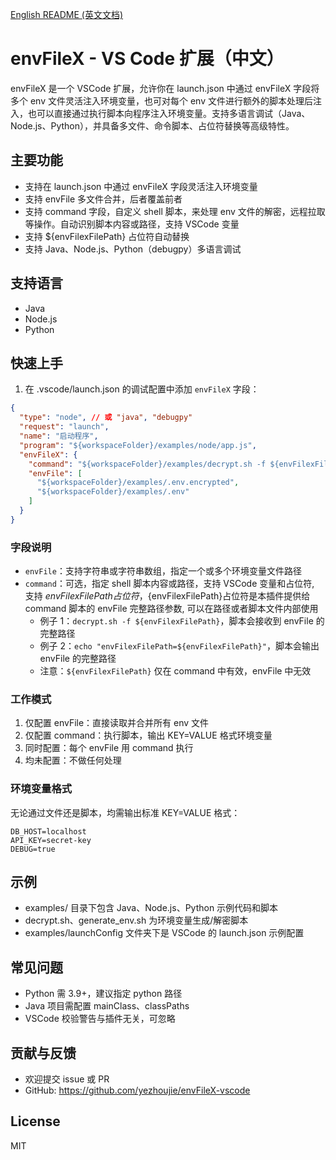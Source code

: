 [English README (英文文档)](./README.md)

# envFileX - VS Code 扩展（中文）

envFileX 是一个 VSCode 扩展，允许你在 launch.json 中通过 envFileX 字段将多个 env 文件灵活注入环境变量，也可对每个 env 文件进行额外的脚本处理后注入，也可以直接通过执行脚本向程序注入环境变量。支持多语言调试（Java、Node.js、Python），并具备多文件、命令脚本、占位符替换等高级特性。

## 主要功能

- 支持在 launch.json 中通过 envFileX 字段灵活注入环境变量
- 支持 envFile 多文件合并，后者覆盖前者
- 支持 command 字段，自定义 shell 脚本，来处理 env 文件的解密，远程拉取等操作。自动识别脚本内容或路径，支持 VSCode 变量
- 支持 ${envFilexFilePath} 占位符自动替换
- 支持 Java、Node.js、Python（debugpy）多语言调试

## 支持语言

- Java
- Node.js
- Python

## 快速上手

1. 在 .vscode/launch.json 的调试配置中添加 `envFileX` 字段：

```json
{
  "type": "node", // 或 "java", "debugpy"
  "request": "launch",
  "name": "启动程序",
  "program": "${workspaceFolder}/examples/node/app.js",
  "envFileX": {
    "command": "${workspaceFolder}/examples/decrypt.sh -f ${envFilexFilePath}",
    "envFile": [
      "${workspaceFolder}/examples/.env.encrypted",
      "${workspaceFolder}/examples/.env"
    ]
  }
}
```

### 字段说明

- `envFile`：支持字符串或字符串数组，指定一个或多个环境变量文件路径
- `command`：可选，指定 shell 脚本内容或路径，支持 VSCode 变量和占位符, 支持 ${envFilexFilePath} 占位符，${envFilexFilePath}占位符是本插件提供给 command 脚本的 envFile 完整路径参数, 可以在路径或者脚本文件内部使用
  - 例子 1：`decrypt.sh -f ${envFilexFilePath}`，脚本会接收到 envFile 的完整路径
  - 例子 2：`echo "envFilexFilePath=${envFilexFilePath}"`，脚本会输出 envFile 的完整路径
  - 注意：`${envFilexFilePath}` 仅在 command 中有效，envFile 中无效

### 工作模式

1. 仅配置 envFile：直接读取并合并所有 env 文件
2. 仅配置 command：执行脚本，输出 KEY=VALUE 格式环境变量
3. 同时配置：每个 envFile 用 command 执行
4. 均未配置：不做任何处理

### 环境变量格式

无论通过文件还是脚本，均需输出标准 KEY=VALUE 格式：

```
DB_HOST=localhost
API_KEY=secret-key
DEBUG=true
```

## 示例

- examples/ 目录下包含 Java、Node.js、Python 示例代码和脚本
- decrypt.sh、generate_env.sh 为环境变量生成/解密脚本
- examples/launchConfig 文件夹下是 VSCode 的 launch.json 示例配置

## 常见问题

- Python 需 3.9+，建议指定 python 路径
- Java 项目需配置 mainClass、classPaths
- VSCode 校验警告与插件无关，可忽略

## 贡献与反馈

- 欢迎提交 issue 或 PR
- GitHub: https://github.com/yezhoujie/envFileX-vscode

## License

MIT
